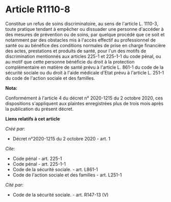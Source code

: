 # Article R1110-8

Constitue un refus de soins discriminatoire, au sens de l'article L. 1110-3, toute pratique tendant à empêcher ou dissuader
une personne d'accéder à des mesures de prévention ou de soins, par quelque procédé que ce soit et notamment par des
obstacles mis à l'accès effectif au professionnel de santé ou au bénéfice des conditions normales de prise en charge
financière des actes, prestations et produits de santé, pour l'un des motifs de discrimination mentionnés aux articles 225-1
et 225-1-1 du code pénal, ou au motif que cette personne bénéficie du droit à la protection complémentaire en matière de
santé prévu à l'article L. 861-1 du code de la sécurité sociale ou du droit à l'aide médicale d'Etat prévu à l'article L.
251-1 du code de l'action sociale et des familles.

**Nota:**

Conformément à l'article 4 du décret n° 2020-1215 du 2 octobre 2020, ces dispositions s'appliquent aux plaintes enregistrées
plus de trois mois après la publication du présent décret.

**Liens relatifs à cet article**

_Créé par_:

  - Décret n°2020-1215 du 2 octobre 2020 - art. 1

_Cite_:

  - Code pénal - art. 225-1
  - Code pénal - art. 225-1-1
  - Code de la sécurité sociale. - art. L861-1
  - Code de l'action sociale et des familles - art. L251-1

_Cité par_:

  - Code de la sécurité sociale. - art. R147-13 (V)

